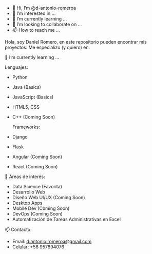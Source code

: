 

- 👋 Hi, I’m @d-antonio-romeroa
- 👀 I’m interested in ...
- 🌱 I’m currently learning ...
- 💞️ I’m looking to collaborate on ...
- 📫 How to reach me ...

<!---
d-antonio-romeroa/d-antonio-romeroa is a ✨ special ✨ repository because its `README.md` (this file) appears on your GitHub profile.
You can click the Preview link to take a look at your changes.
--->

Hola, soy Daniel Romero, en este repositorio pueden encontrar mis proyectos.
Me especializo (y quiero) en:

🌱 I’m currently learning ...

  Lenguajes:
  
* Python
* Java (Basics)
* JavaScript (Basics)
* HTML5, CSS
* C++ (Coming Soon)

  Frameworks:
  
* Django
* Flask
* Angular (Coming Soon)
* React (Coming Soon)

👀 Áreas de interés:

* Data Science (Favorita)
* Desarrollo Web
* Diseño Web UI/UX (Coming Soon)
* Desktop Apps
* Mobile Dev (Coming Soon)
* DevOps (Coming Soon)
* Automatización de Tareas Administrativas en Excel

📫 Contacto:

* Email: d.antonio.romeroa@gmail.com
* Celular: +56 957894076
